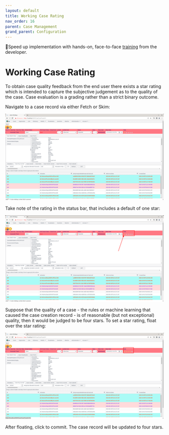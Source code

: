 ```yaml
---
layout: default
title: Working Case Rating
nav_order: 16
parent: Case Management
grand_parent: Configuration
---
```


🚀Speed up implementation with hands-on, face-to-face [training](https://www.jube.io/training) from the developer.

# Working Case Rating
To obtain case quality feedback from the end user there exists a star rating which is intended to capture the subjective judgement as to the quality of the case.   Case evaluation is a grading rather than a strict binary outcome.

Navigate to a case record via either Fetch or Skim:

![Image](FetchedCaseToUpdateRating.png)

Take note of the rating in the status bar,  that includes a default of one star:

![Image](DefaultOneStarRating.png)

Suppose that the quality of a case - the rules or machine learning that caused the case creation record - is of reasonable (but not exceptional) quality,  then it would be judged to be four stars.  To set a star rating,  float over the star rating:

![Image](GivingAFourStarRating.png)

After floating, click to commit. The case record will be updated to four stars.